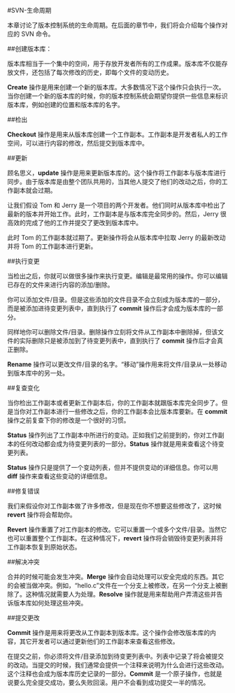 #SVN-生命周期

本章讨论了版本控制系统的生命周期。在后面的章节中，我们将会介绍每个操作对应的 SVN 命令。

##创建版本库：

版本库相当于一个集中的空间，用于存放开发者所有的工作成果。版本库不仅能存放文件，还包括了每次修改的历史，即每个文件的变动历史。

**Create** 操作是用来创建一个新的版本库。大多数情况下这个操作只会执行一次。当你创建一个新的版本库的时候，你的版本控制系统会期望你提供一些信息来标识版本库，例如创建的位置和版本库的名字。

##检出

**Checkout** 操作是用来从版本库创建一个工作副本。工作副本是开发者私人的工作空间，可以进行内容的修改，然后提交到版本库中。


##更新

顾名思义，**update** 操作是用来更新版本库的。这个操作将工作副本与版本库进行同步。由于版本库是由整个团队共用的，当其他人提交了他们的改动之后，你的工作副本就会过期。

让我们假设 Tom 和 Jerry 是一个项目的两个开发者。他们同时从版本库中检出了最新的版本并开始工作。此时，工作副本是与版本库完全同步的。然后，Jerry 很高效的完成了他的工作并提交了更改到版本库中。

此时 Tom 的工作副本就过期了。更新操作将会从版本库中拉取 Jerry 的最新改动并将 Tom 的工作副本进行更新。

##执行变更

当检出之后，你就可以做很多操作来执行变更。编辑是最常用的操作。你可以编辑已存在的文件来进行内容的添加/删除。

你可以添加文件/目录。但是这些添加的文件目录不会立刻成为版本库的一部分，而是被添加进待变更列表中，直到执行了 **commit** 操作后才会成为版本库的一部分。

同样地你可以删除文件/目录。删除操作立刻将文件从工作副本中删除掉，但该文件的实际删除只是被添加到了待变更列表中，直到执行了 **commit** 操作后才会真正删除。

**Rename** 操作可以更改文件/目录的名字。“移动”操作用来将文件/目录从一处移动到版本库中的另一处。


##复查变化

当你检出工作副本或者更新工作副本后，你的工作副本就跟版本库完全同步了。但是当你对工作副本进行一些修改之后，你的工作副本会比版本库要新。在 **commit** 操作之前复查下你的修改是一个很好的习惯。

**Status** 操作列出了工作副本中所进行的变动。正如我们之前提到的，你对工作副本的任何改动都会成为待变更列表的一部分。**Status** 操作就是用来查看这个待变更列表。

**Status** 操作只是提供了一个变动列表，但并不提供变动的详细信息。你可以用 **diff** 操作来查看这些变动的详细信息。

##修复错误

我们来假设你对工作副本做了许多修改，但是现在你不想要这些修改了，这时候 **revert** 操作将会帮助你。

**Revert** 操作重置了对工作副本的修改。它可以重置一个或多个文件/目录。当然它也可以重置整个工作副本。在这种情况下，**revert** 操作将会销毁待变更列表并将工作副本恢复到原始状态。

##解决冲突

合并的时候可能会发生冲突。**Merge** 操作会自动处理可以安全完成的东西。其它的会被当做冲突。例如，“hello.c”文件在一个分支上被修改，在另一个分支上被删除了。这种情况就需要人为处理。**Resolve** 操作就是用来帮助用户弄清这些并告诉版本库如何处理这些冲突。

##提交更改

**Commit** 操作是用来将更改从工作副本到版本库。这个操作会修改版本库的内容，其它开发者可以通过更新他们的工作副本来查看这些修改。

在提交之前，你必须将文件/目录添加到待变更列表中。列表中记录了将会被提交的改动。当提交的时候，我们通常会提供一个注释来说明为什么会进行这些改动。这个注释也会成为版本库历史记录的一部分。**Commit** 是一个原子操作，也就是说要么完全提交成功，要么失败回滚。用户不会看到成功提交一半的情况。